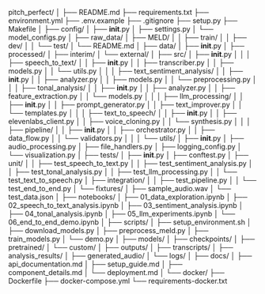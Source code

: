 pitch_perfect/
│
├── README.md
├── requirements.txt
├── environment.yml
├── .env.example
├── .gitignore
├── setup.py
├── Makefile
│
├── config/
│   ├── __init__.py
│   ├── settings.py
│   └── model_configs.py
│
├── raw_data/
│   ├── MELD/
│   │   ├── train/
│   │   ├── dev/
│   │   └── test/
│   └── README.md
│
├── data/
│   ├── __init__.py
│   ├── processed/
│   ├── interim/
│   └── external/
│
├── src/
│   ├── __init__.py
│   │
│   ├── speech_to_text/
│   │   ├── __init__.py
│   │   ├── transcriber.py
│   │   ├── models.py
│   │   └── utils.py
│   │
│   ├── text_sentiment_analysis/
│   │   ├── __init__.py
│   │   ├── analyzer.py
│   │   ├── models.py
│   │   └── preprocessing.py
│   │
│   ├── tonal_analysis/
│   │   ├── __init__.py
│   │   ├── analyzer.py
│   │   ├── feature_extraction.py
│   │   └── models.py
│   │
│   ├── llm_processing/
│   │   ├── __init__.py
│   │   ├── prompt_generator.py
│   │   ├── text_improver.py
│   │   └── templates.py
│   │
│   ├── text_to_speech/
│   │   ├── __init__.py
│   │   ├── elevenlabs_client.py
│   │   ├── voice_cloning.py
│   │   └── synthesis.py
│   │
│   ├── pipeline/
│   │   ├── __init__.py
│   │   ├── orchestrator.py
│   │   ├── data_flow.py
│   │   └── validators.py
│   │
│   └── utils/
│       ├── __init__.py
│       ├── audio_processing.py
│       ├── file_handlers.py
│       ├── logging_config.py
│       └── visualization.py
│
├── tests/
│   ├── __init__.py
│   ├── conftest.py
│   ├── unit/
│   │   ├── test_speech_to_text.py
│   │   ├── test_sentiment_analysis.py
│   │   ├── test_tonal_analysis.py
│   │   ├── test_llm_processing.py
│   │   └── test_text_to_speech.py
│   ├── integration/
│   │   ├── test_pipeline.py
│   │   └── test_end_to_end.py
│   └── fixtures/
│       ├── sample_audio.wav
│       └── test_data.json
│
├── notebooks/
│   ├── 01_data_exploration.ipynb
│   ├── 02_speech_to_text_analysis.ipynb
│   ├── 03_sentiment_analysis.ipynb
│   ├── 04_tonal_analysis.ipynb
│   ├── 05_llm_experiments.ipynb
│   └── 06_end_to_end_demo.ipynb
│
├── scripts/
│   ├── setup_environment.sh
│   ├── download_models.py
│   ├── preprocess_meld.py
│   ├── train_models.py
│   └── demo.py
│
├── models/
│   ├── checkpoints/
│   ├── pretrained/
│   └── custom/
│
├── outputs/
│   ├── transcripts/
│   ├── analysis_results/
│   ├── generated_audio/
│   └── logs/
│
├── docs/
│   ├── api_documentation.md
│   ├── setup_guide.md
│   ├── component_details.md
│   └── deployment.md
│
└── docker/
    ├── Dockerfile
    ├── docker-compose.yml
    └── requirements-docker.txt
